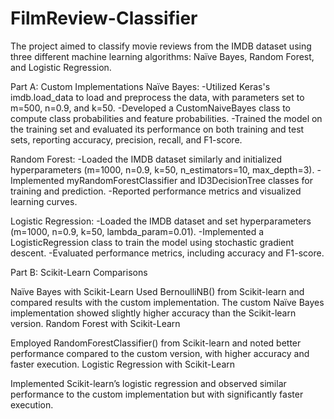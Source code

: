 # FilmReview-Classifier

The project aimed to classify movie reviews from the IMDB dataset using three different machine learning algorithms: Naïve Bayes, Random Forest, and Logistic Regression.

Part A: Custom Implementations
Naïve Bayes:
-Utilized Keras's imdb.load_data to load and preprocess the data, with parameters set to m=500, n=0.9, and k=50.
-Developed a CustomNaiveBayes class to compute class probabilities and feature probabilities.
-Trained the model on the training set and evaluated its performance on both training and test sets, reporting accuracy, precision, recall, and F1-score.

Random Forest:
-Loaded the IMDB dataset similarly and initialized hyperparameters (m=1000, n=0.9, k=50, n_estimators=10, max_depth=3).
-Implemented myRandomForestClassifier and ID3DecisionTree classes for training and prediction.
-Reported performance metrics and visualized learning curves.

Logistic Regression:
-Loaded the IMDB dataset and set hyperparameters (m=1000, n=0.9, k=50, lambda_param=0.01).
-Implemented a LogisticRegression class to train the model using stochastic gradient descent.
-Evaluated performance metrics, including accuracy and F1-score.

Part B: Scikit-Learn Comparisons

Naïve Bayes with Scikit-Learn
Used BernoulliNB() from Scikit-learn and compared results with the custom implementation.
The custom Naïve Bayes implementation showed slightly higher accuracy than the Scikit-learn version.
Random Forest with Scikit-Learn

Employed RandomForestClassifier() from Scikit-learn and noted better performance compared to the custom version, with higher accuracy and faster execution.
Logistic Regression with Scikit-Learn

Implemented Scikit-learn’s logistic regression and observed similar performance to the custom implementation but with significantly faster execution.
